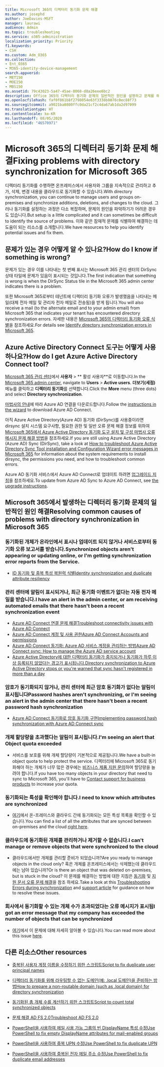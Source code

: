 ```yaml
---
title: Microsoft 365의 디렉터리 동기화 문제 해결
ms.author: josephd
author: JoeDavies-MSFT
manager: laurawi
audience: Admin
ms.topic: troubleshooting
ms.service: o365-administration
localization_priority: Priority
f1.keywords:
- CSH
ms.custom: Adm_O365
ms.collection:
- Ent_O365
- M365-identity-device-management
search.appverid:
- MET150
- MOE150
- MBS150
ms.assetid: 79c43023-5a47-45ae-8068-d8a26eee6bc2
description: Office 365의 디렉터리 동기화 문제의 일반적인 원인을 설명하고 문제를 해결할 수 있는 몇 가지 방법을 제공합니다.
ms.openlocfilehash: faf0f061b8f2798054e63f3338b8076c0ec88f73
ms.sourcegitcommit: a9021ba0800ffc0da21cf2c4da67ab1da2d97099
ms.translationtype: HT
ms.contentlocale: ko-KR
ms.lasthandoff: 08/05/2020
ms.locfileid: "46570971"
---
```

# <a name="fixing-problems-with-directory-synchronization-for-microsoft-365"></a><span data-ttu-id="bf44f-103">Microsoft 365의 디렉터리 동기화 문제 해결</span><span class="sxs-lookup"><span data-stu-id="bf44f-103">Fixing problems with directory synchronization for Microsoft 365</span></span>

<span data-ttu-id="bf44f-104">디렉터리 동기화를 수행하면 온프레미스에서 사용자와 그룹을 지속적으로 관리하고 추가, 삭제, 변경 내용을 클라우드로 동기화할 수 있습니다.</span><span class="sxs-lookup"><span data-stu-id="bf44f-104">With directory synchronization, you can continue to manage users and groups on-premises and synchronize additions, deletions, and changes to the cloud.</span></span> <span data-ttu-id="bf44f-105">그러나 동기화를 설정하는 과정은 다소 복잡하며, 문제의 원인을 파악하기가 어려운 경우도 있습니다.</span><span class="sxs-lookup"><span data-stu-id="bf44f-105">But setup is a little complicated and it can sometimes be difficult to identify the source of problems.</span></span> <span data-ttu-id="bf44f-106">이와 같은 잠재적 문제를 식별하여 해결하는 데 도움이 되는 리소스를 소개합니다.</span><span class="sxs-lookup"><span data-stu-id="bf44f-106">We have resources to help you identify potential issues and fix them.</span></span>
  
## <a name="how-do-i-know-if-something-is-wrong"></a><span data-ttu-id="bf44f-107">문제가 있는 경우 어떻게 알 수 있나요?</span><span class="sxs-lookup"><span data-stu-id="bf44f-107">How do I know if something is wrong?</span></span>

<span data-ttu-id="bf44f-108">문제가 있는 경우 이를 나타내는 첫 번째 표시는 Microsoft 365 관리 센터의 DirSync 상태 타일에 문제가 있음이 표시되는 것입니다.</span><span class="sxs-lookup"><span data-stu-id="bf44f-108">The first indication that something is wrong is when the DirSync Status tile in the Microsoft 365 admin center indicates there is a problem.</span></span>
  
<span data-ttu-id="bf44f-109">또한 Microsoft 365로부터 테넌트에 디렉터리 동기화 오류가 발생했음을 나타내는 메일(대체 전자 메일 및 관리자 전자 메일로 전송됨)을 받게 됩니다.</span><span class="sxs-lookup"><span data-stu-id="bf44f-109">You will also receive a mail (to the alternate email and to your admin email) from Microsoft 365 that indicates your tenant has encountered directory synchronization errors.</span></span> <span data-ttu-id="bf44f-110">자세한 내용은 [Microsoft 365의 디렉터리 동기화 오류 식별](identify-directory-synchronization-errors.md)을 참조하세요.</span><span class="sxs-lookup"><span data-stu-id="bf44f-110">For details see [Identify directory synchronization errors in Microsoft 365](identify-directory-synchronization-errors.md).</span></span>
  
## <a name="how-do-i-get-azure-active-directory-connect-tool"></a><span data-ttu-id="bf44f-111">Azure Active Directory Connect 도구는 어떻게 사용하나요?</span><span class="sxs-lookup"><span data-stu-id="bf44f-111">How do I get Azure Active Directory Connect tool?</span></span>

<span data-ttu-id="bf44f-112">[Microsoft 365 관리 센터](https://admin.microsoft.com)에서 **사용자** \> \*\* 활성 사용자\*\*로 이동합니다.</span><span class="sxs-lookup"><span data-stu-id="bf44f-112">In the [Microsoft 365 admin center](https://admin.microsoft.com), navigate to **Users** \> **Active users**.</span></span> <span data-ttu-id="bf44f-113">**더보기(세점)** 메뉴를 클릭하고 **디렉터리 동기화**를 선택합니다.</span><span class="sxs-lookup"><span data-stu-id="bf44f-113">Click the **More** menu (three dots) and select **Directory synchronization**.</span></span> 
  
<span data-ttu-id="bf44f-114">[마법사의 안내](set-up-directory-synchronization.md)에 따라 Azure AD 연결을 다운로드합니다.</span><span class="sxs-lookup"><span data-stu-id="bf44f-114">Follow the [instructions in the wizard](set-up-directory-synchronization.md) to download Azure AD Connect.</span></span> 
  
<span data-ttu-id="bf44f-115">아직 Azure Active Directory(Azure AD) 동기화 (DirSync)를 사용중이라면 dirsync 설치 시스템 요구사항, 필요한 권한 및 일반 오류 문제 해결 정보를 위하여 [Microsoft 365에서 Azure Active Directory 동기화 도구 설치 및 구성 마법사 오류 메시지 문제 해결 방법](https://go.microsoft.com/fwlink/p/?LinkId=396717)을 참조하세요.</span><span class="sxs-lookup"><span data-stu-id="bf44f-115">If you are still using Azure Active Directory (Azure AD) Sync (DirSync), take a look at [How to troubleshoot Azure Active Directory Sync Tool installation and Configuration Wizard error messages in Microsoft 365](https://go.microsoft.com/fwlink/p/?LinkId=396717) for information about the system requirements to install dirsync, the permissions you need, and how to troubleshoot common errors.</span></span> 
  
<span data-ttu-id="bf44f-116">Azure AD 동기화 서비스에서 Azure AD Connect로 업데이트 하려면 [업그레이드 지침](https://go.microsoft.com/fwlink/p/?LinkId=733240)을 참조하세요.</span><span class="sxs-lookup"><span data-stu-id="bf44f-116">To update from Azure AD Sync to Azure AD Connect, see [the upgrade instructions](https://go.microsoft.com/fwlink/p/?LinkId=733240).</span></span>
  
## <a name="resolving-common-causes-of-problems-with-directory-synchronization-in-microsoft-365"></a><span data-ttu-id="bf44f-117">Microsoft 365에서 발생하는 디렉터리 동기화 문제의 일반적인 원인 해결</span><span class="sxs-lookup"><span data-stu-id="bf44f-117">Resolving common causes of problems with directory synchronization in Microsoft 365</span></span>

### <a name="synchronized-objects-arent-appearing-or-updating-online-or-im-getting-synchronization-error-reports-from-the-service"></a><span data-ttu-id="bf44f-118">동기화된 개체가 온라인에서 표시나 업데이트 되지 않거나 서비스로부터 동기화 오류 보고서를 받습니다.</span><span class="sxs-lookup"><span data-stu-id="bf44f-118">Synchronized objects aren't appearing or updating online, or I'm getting synchronization error reports from the Service.</span></span>

- [<span data-ttu-id="bf44f-119">ID 동기화 및 중복 특성 복원력 식별</span><span class="sxs-lookup"><span data-stu-id="bf44f-119">Identity synchronization and duplicate attribute resiliency</span></span>](https://docs.microsoft.com/azure/active-directory/hybrid/how-to-connect-syncservice-duplicate-attribute-resiliency)

### <a name="i-have-an-alert-in-the-admin-center-or-am-receiving-automated-emails-that-there-hasnt-been-a-recent-synchronization-event"></a><span data-ttu-id="bf44f-120">관리 센터에 알림이 표시되거나, 최근 동기화 이벤트가 없다는 자동 전자 메일을 받습니다.</span><span class="sxs-lookup"><span data-stu-id="bf44f-120">I have an alert in the admin center, or am receiving automated emails that there hasn't been a recent synchronization event</span></span>
- [<span data-ttu-id="bf44f-121">Azure AD Connect 연결 문제 해결</span><span class="sxs-lookup"><span data-stu-id="bf44f-121">Troubleshoot connectivity issues with Azure AD Connect</span></span>](https://docs.microsoft.com/azure/active-directory/hybrid/tshoot-connect-connectivity)
- [<span data-ttu-id="bf44f-122">Azure AD Connect 계정 및 사용 권한</span><span class="sxs-lookup"><span data-stu-id="bf44f-122">Azure AD Connect Accounts and permissions</span></span>](https://go.microsoft.com/fwlink/p/?LinkId=820598)
- [<span data-ttu-id="bf44f-123">Azure AD Connect 동기화: Azure AD 서비스 계정을 관리하는 방법</span><span class="sxs-lookup"><span data-stu-id="bf44f-123">Azure AD Connect sync: How to manage the Azure AD service account</span></span>](https://docs.microsoft.com/azure/active-directory/hybrid/how-to-connect-azureadaccount)
- [<span data-ttu-id="bf44f-124">Azure Active Directory에 대한 디렉터리 동기화가 중지되거나 동기화가 하루 이상 등록되지 않았다는 경고가 표시됩니다.</span><span class="sxs-lookup"><span data-stu-id="bf44f-124">Directory synchronization to Azure Active Directory stops or you're warned that sync hasn't registered in more than a day</span></span>](https://support.microsoft.com/help/2882421/directory-synchronization-to-azure-active-directory-stops-or-you-re-warned-that-sync-hasn-t-registered-in-more-than-a-day)

### <a name="password-hashes-arent-synchronizing-or-im-seeing-an-alert-in-the-admin-center-that-there-hasnt-been-a-recent-password-hash-synchronization"></a><span data-ttu-id="bf44f-125">암호가 동기화되지 않거나, 관리 센터에 최근 암호 동기화가 없다는 알림이 표시됩니다</span><span class="sxs-lookup"><span data-stu-id="bf44f-125">Password hashes aren't synchronizing, or I'm seeing an alert in the admin center that there hasn't been a recent password hash synchronization</span></span>
- [<span data-ttu-id="bf44f-126">Azure AD Connect 동기화로 암호 동기화 구현</span><span class="sxs-lookup"><span data-stu-id="bf44f-126">Implementing password hash synchronization with Azure AD Connect sync</span></span>](https://docs.microsoft.com/azure/active-directory/hybrid/how-to-connect-password-hash-synchronization)

### <a name="im-seeing-an-alert-that-object-quota-exceeded"></a><span data-ttu-id="bf44f-127">개체 할당량을 초과했다는 알림이 표시됩니다.</span><span class="sxs-lookup"><span data-stu-id="bf44f-127">I'm seeing an alert that Object quota exceeded</span></span>
- <span data-ttu-id="bf44f-128">서비스를 보호를 위해 개체 할당량이 기본적으로 제공됩니다.</span><span class="sxs-lookup"><span data-stu-id="bf44f-128">We have a built-in object quota to help protect the service.</span></span> <span data-ttu-id="bf44f-129">디렉터리에 Microsoft 365로 동기화해야 하는 개체가 너무 많은 경우에는 [비즈니스 제품 지원 문의](https://support.office.com/article/32a17ca7-6fa0-4870-8a8d-e25ba4ccfd4b)하여 할당량을 늘려야 합니다.</span><span class="sxs-lookup"><span data-stu-id="bf44f-129">If you have too many objects in your directory that need to sync to Microsoft 365, you'll have to [Contact support for business products](https://support.office.com/article/32a17ca7-6fa0-4870-8a8d-e25ba4ccfd4b) to increase your quota.</span></span>

### <a name="i-need-to-know-which-attributes-are-synchronized"></a><span data-ttu-id="bf44f-130">동기화되는 특성을 확인해야 합니다.</span><span class="sxs-lookup"><span data-stu-id="bf44f-130">I need to know which attributes are synchronized</span></span>
- <span data-ttu-id="bf44f-131">[여기](https://go.microsoft.com/fwlink/p/?LinkId=396719)에서 온-프레미스와 클라우드 간에 동기화되는 모든 특성 목록을 확인할 수 있습니다.</span><span class="sxs-lookup"><span data-stu-id="bf44f-131">You can find a list of all the attributes that are synced between on-premises and the cloud [right here](https://go.microsoft.com/fwlink/p/?LinkId=396719).</span></span>

### <a name="i-cant-manage-or-remove-objects-that-were-synchronized-to-the-cloud"></a><span data-ttu-id="bf44f-132">클라우드에 동기화된 개체를 관리하거나 제거할 수 없습니다.</span><span class="sxs-lookup"><span data-stu-id="bf44f-132">I can't manage or remove objects that were synchronized to the cloud</span></span>
- <span data-ttu-id="bf44f-133">클라우드에서만 개체를 관리할 준비가 되었습니까?</span><span class="sxs-lookup"><span data-stu-id="bf44f-133">Are you ready to manage objects in the cloud only?</span></span> <span data-ttu-id="bf44f-134">혹은 개체를 온프레미스에서는 삭제했는데 클라우드에는 남아 있습니까?</span><span class="sxs-lookup"><span data-stu-id="bf44f-134">Or is there an object that was deleted on-premises, but is stuck in the cloud?</span></span> <span data-ttu-id="bf44f-135">이 문제를 해결하는 방법에 대한 지침은 [동기화](https://go.microsoft.com/fwlink/p/?linkid=842044) 및 [지원 문서 오류 문제 해결](https://go.microsoft.com/fwlink/p/?LinkId=396720)을 참조 하세요.</span><span class="sxs-lookup"><span data-stu-id="bf44f-135">Take a look at this [Troubleshooting Errors during synchronization](https://go.microsoft.com/fwlink/p/?linkid=842044) and [support article](https://go.microsoft.com/fwlink/p/?LinkId=396720) for guidance on how to resolve these issues.</span></span>

### <a name="i-got-an-error-message-that-my-company-has-exceeded-the-number-of-objects-that-can-be-synchronized"></a><span data-ttu-id="bf44f-136">회사에서 동기화할 수 있는 개체 수가 초과되었다는 오류 메시지가 표시됨</span><span class="sxs-lookup"><span data-stu-id="bf44f-136">I got an error message that my company has exceeded the number of objects that can be synchronized</span></span>
- <span data-ttu-id="bf44f-137">[여기](https://go.microsoft.com/fwlink/p/?LinkId=396721)에서 이 문제에 대해 자세히 알아볼 수 있습니다.</span><span class="sxs-lookup"><span data-stu-id="bf44f-137">You can read more about this issue [here](https://go.microsoft.com/fwlink/p/?LinkId=396721).</span></span>
   
## <a name="other-resources"></a><span data-ttu-id="bf44f-138">다른 리소스</span><span class="sxs-lookup"><span data-stu-id="bf44f-138">Other resources</span></span>

- [<span data-ttu-id="bf44f-139">중복된 사용자 계정 이름을 수정하기 위한 스크립트</span><span class="sxs-lookup"><span data-stu-id="bf44f-139">Script to fix duplicate user principal names</span></span>](https://go.microsoft.com/fwlink/p/?LinkId=396725)
    
- [<span data-ttu-id="bf44f-140">디렉터리 동기화를 위해 라우팅할 수 없는 도메인(예: .local 도메인)을 준비하는 방법</span><span class="sxs-lookup"><span data-stu-id="bf44f-140">How to prepare a non-routable domain (such as .local domain) for directory synchronization</span></span>](prepare-a-non-routable-domain-for-directory-synchronization.md)
    
- [<span data-ttu-id="bf44f-141">동기화된 총 개체 수를 계산하기 위한 스크립트</span><span class="sxs-lookup"><span data-stu-id="bf44f-141">Script to count total synchronized objects</span></span>](https://go.microsoft.com/fwlink/p/?LinkId=396726)
    
- [<span data-ttu-id="bf44f-142">문제 해결 AD FS 2.0</span><span class="sxs-lookup"><span data-stu-id="bf44f-142">Troubleshoot AD FS 2.0</span></span>](https://go.microsoft.com/fwlink/p/?LinkId=396727)
    
- [<span data-ttu-id="bf44f-143">PowerShell을 사용하여 메일 사용 가능 그룹의 빈 DisplayName 특성 수정</span><span class="sxs-lookup"><span data-stu-id="bf44f-143">Use PowerShell to fix empty DisplayName attributes for mail-enabled groups</span></span>](https://go.microsoft.com/fwlink/p/?LinkId=396728)
    
- [<span data-ttu-id="bf44f-144">PowerShell을 사용하여 중복 UPN 수정</span><span class="sxs-lookup"><span data-stu-id="bf44f-144">Use PowerShell to fix duplicate UPN</span></span>](https://go.microsoft.com/fwlink/p/?LinkId=396730)
    
- [<span data-ttu-id="bf44f-145">PowerShell을 사용하여 중복된 전자 메일 주소 수정</span><span class="sxs-lookup"><span data-stu-id="bf44f-145">Use PowerShell to fix duplicate email addresses</span></span>](https://go.microsoft.com/fwlink/p/?LinkId=396731)
    
